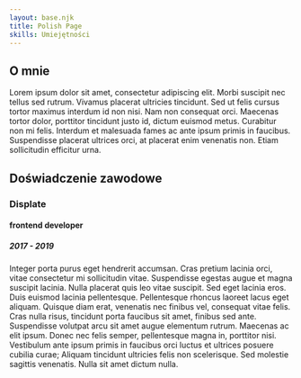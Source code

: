 ```yaml
---
layout: base.njk
title: Polish Page
skills: Umiejętności
---
```


## O mnie

Lorem ipsum dolor sit amet, consectetur adipiscing elit. Morbi suscipit nec tellus sed rutrum. Vivamus placerat ultricies tincidunt. Sed ut felis cursus tortor maximus interdum id non nisi. Nam non consequat orci. Maecenas tortor dolor, porttitor tincidunt justo id, dictum euismod metus. Curabitur non mi felis. Interdum et malesuada fames ac ante ipsum primis in faucibus. Suspendisse placerat ultrices orci, at placerat enim venenatis non. Etiam sollicitudin efficitur urna.

## Doświadczenie zawodowe

### Displate

#### frontend developer

##### 2017 - 2019

Integer porta purus eget hendrerit accumsan. Cras pretium lacinia orci, vitae consectetur mi sollicitudin vitae. Suspendisse egestas augue et magna suscipit lacinia. Nulla placerat quis leo vitae suscipit. Sed eget lacinia eros. Duis euismod lacinia pellentesque. Pellentesque rhoncus laoreet lacus eget aliquam. Quisque diam erat, venenatis nec finibus vel, consequat vitae felis. Cras nulla risus, tincidunt porta faucibus sit amet, finibus sed ante. Suspendisse volutpat arcu sit amet augue elementum rutrum. Maecenas ac elit ipsum. Donec nec felis semper, pellentesque magna in, porttitor nisi. Vestibulum ante ipsum primis in faucibus orci luctus et ultrices posuere cubilia curae; Aliquam tincidunt ultricies felis non scelerisque. Sed molestie sagittis venenatis. Nulla sit amet dictum nulla.
